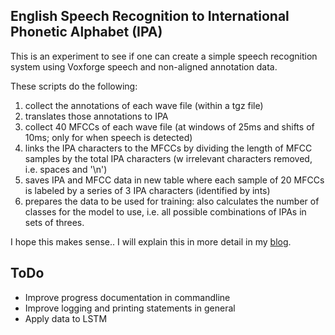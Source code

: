 ## English Speech Recognition to International Phonetic Alphabet (IPA)

This is an experiment to see if one can create a simple speech recognition system using Voxforge speech and non-aligned annotation data. 

These scripts do the following:
1) collect the annotations of each wave file (within a tgz file)
2) translates those annotations to IPA
3) collect 40 MFCCs of each wave file (at windows of 25ms and shifts of 10ms; only for when speech is detected)
4) links the IPA characters to the MFCCs by dividing the length of MFCC samples by the total IPA characters (w irrelevant characters removed, i.e. spaces and '\n')
5) saves IPA and MFCC data in new table where each sample of 20 MFCCs is labeled by a series of 3 IPA characters (identified by ints)
6) prepares the data to be used for training: also calculates the number of classes for the model to use, i.e. all possible combinations of IPAs in sets of threes.

I hope this makes sense.. I will explain this in more detail in my <a href="">blog</a>.

## ToDo
* Improve progress documentation in commandline
* Improve logging and printing statements in general 
* Apply data to LSTM
